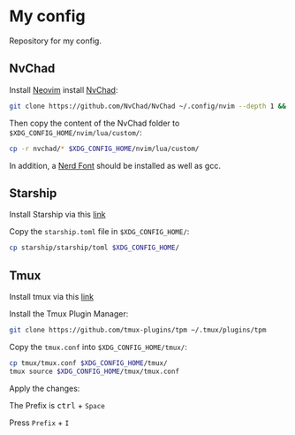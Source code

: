 # My config

Repository for my config.

## NvChad

Install [Neovim](https://neovim.io/) install [NvChad](https://nvchad.com/docs/quickstart/install):

```bash
git clone https://github.com/NvChad/NvChad ~/.config/nvim --depth 1 && nvim
```

Then copy the content of the NvChad folder to `$XDG_CONFIG_HOME/nvim/lua/custom/`:

```bash
cp -r nvchad/* $XDG_CONFIG_HOME/nvim/lua/custom/
```

In addition, a [Nerd Font](https://www.nerdfonts.com/) should be installed as well as gcc.

## Starship

Install Starship via this [link](https://starship.rs/guide/#%F0%9F%9A%80-installation)

Copy the `starship.toml` file in `$XDG_CONFIG_HOME/`:

```bash
cp starship/starship/toml $XDG_CONFIG_HOME/
```

## Tmux

Install tmux via this [link](https://github.com/tmux/tmux/wiki/Installing)

Install the Tmux Plugin Manager:
```bash
git clone https://github.com/tmux-plugins/tpm ~/.tmux/plugins/tpm
```

Copy the `tmux.conf` into `$XDG_CONFIG_HOME/tmux/`:
```bash
cp tmux/tmux.conf $XDG_CONFIG_HOME/tmux/
tmux source $XDG_CONFIG_HOME/tmux/tmux.conf

```

Apply the changes:

The Prefix is <kbd>ctrl</kbd> + `Space`

Press `Prefix` + `I`


